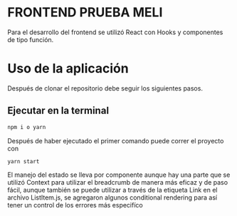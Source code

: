 # FRONTEND PRUEBA MELI

Para el desarrollo del frontend se utilizó React con Hooks y componentes de tipo función.

# Uso de la aplicación

Después de clonar el repositorio debe seguir los siguientes pasos.

## Ejecutar en la terminal

```bash
npm i o yarn 
```

Después de haber ejecutado el primer comando puede correr el proyecto con

```bash
yarn start
```

El manejo del estado se lleva por componente aunque hay una parte que se utilizó Context para utilizar el breadcrumb de manera más eficaz y de paso fácil, aunque también se puede utilizar a través de la etiqueta Link en el archivo ListItem.js, se agregaron algunos conditional rendering para así tener un control de los errores más especifíco